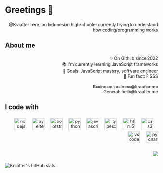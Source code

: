 <h1 align="left">Greetings 👋</h1>

###

<p align="right">@Kraafter here, an Indonesian highschooler currently trying to understand how coding/programming works</p>

###

<h2 align="left">About me</h2>

###

<p align="right">✨ On Github since 2022<br>📚 I'm currently learning JavaScript frameworks<br>🎯 Goals: JavaScript mastery, software engineer<br>🎲 Fun fact: FISSS<br><br>Business: business@kraafter.me<br>General: hello@kraafter.me</p>

###

<h2 align="left">I code with</h2>

###

<div align="right">
  <img src="https://cdn.jsdelivr.net/gh/devicons/devicon/icons/nodejs/nodejs-original.svg" height="40" alt="nodejs logo"  />
  <img width="12" />
  <img src="https://cdn.jsdelivr.net/gh/devicons/devicon/icons/svelte/svelte-original.svg" height="40" alt="svelte logo"  />
  <img width="12" />
  <img src="https://cdn.jsdelivr.net/gh/devicons/devicon/icons/bootstrap/bootstrap-original.svg" height="40" alt="bootstrap logo"  />
  <img width="12" />
  <img src="https://cdn.jsdelivr.net/gh/devicons/devicon/icons/python/python-original.svg" height="40" alt="python logo"  />
  <img width="12" />
  <img src="https://cdn.jsdelivr.net/gh/devicons/devicon/icons/javascript/javascript-original.svg" height="40" alt="javascript logo"  />
  <img width="12" />
  <img src="https://cdn.jsdelivr.net/gh/devicons/devicon/icons/typescript/typescript-original.svg" height="40" alt="typescript logo"  />
  <img width="12" />
  <img src="https://cdn.jsdelivr.net/gh/devicons/devicon/icons/html5/html5-original.svg" height="40" alt="html5 logo"  />
  <img width="12" />
  <img src="https://cdn.jsdelivr.net/gh/devicons/devicon/icons/css3/css3-original.svg" height="40" alt="css3 logo"  />
  <img width="12" />
  <img src="https://cdn.jsdelivr.net/gh/devicons/devicon/icons/vscode/vscode-original.svg" height="40" alt="vscode logo"  />
  <img width="12" />
  <img src="https://cdn.jsdelivr.net/gh/devicons/devicon/icons/pycharm/pycharm-original.svg" height="40" alt="pycharm logo"  />
</div>

###

<div align="right">
  <img src="https://profile-counter.glitch.me/Kraafter/count.svg?"  />
</div>

###

![Kraafter's GitHub stats](https://github-readme-stats.vercel.app/api?username=Kraafter&show_icons=true&theme=tokyonight)

###
